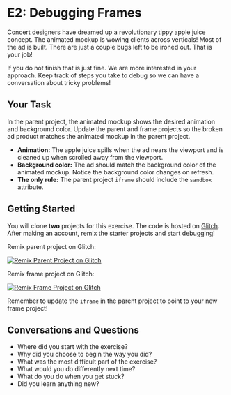 # E2: Debugging Frames

Concert designers have dreamed up a revolutionary tippy apple juice concept. The animated mockup is wowing clients across verticals! Most of the ad is built. There are just a couple bugs left to be ironed out. That is your job!

If you do not finish that is just fine. We are more interested in your approach. Keep track of steps you take to debug so we can have a conversation about tricky problems!

## Your Task

In the parent project, the animated mockup shows the desired animation and background color. Update the parent and frame projects so the broken ad product matches the animated mockup in the parent project.

- **Animation:** The apple juice spills when the ad nears the viewport and is cleaned up when scrolled away from the viewport.
- **Background color:** The ad should match the background color of the animated mockup. Notice the background color changes on refresh.
- **The only rule:** The parent project `iframe` should include the `sandbox` attribute.

## Getting Started

You will clone **two** projects for this exercise. The code is hosted on [Glitch](https://glitch.com/). After making an account, remix the starter projects and start debugging! 

Remix parent project on Glitch: 

[![Remix Parent Project on Glitch](https://cdn.glitch.com/2703baf2-b643-4da7-ab91-7ee2a2d00b5b%2Fremix-button.svg)](https://glitch.com/edit/#!/remix/debugging-parent) 

Remix frame project on Glitch: 

[![Remix Frame Project on Glitch](https://cdn.glitch.com/2703baf2-b643-4da7-ab91-7ee2a2d00b5b%2Fremix-button.svg)](https://glitch.com/edit/#!/remix/debugging-frame)

Remember to update the `iframe` in the parent project to point to your new frame project!

## Conversations and Questions

- Where did you start with the exercise?
- Why did you choose to begin the way you did?
- What was the most difficult part of the exercise?
- What would you do differently next time?
- What do you do when you get stuck?
- Did you learn anything new?





